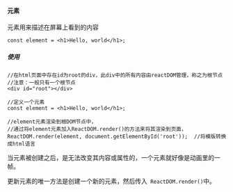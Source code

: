 #### 元素

元素用来描述在屏幕上看到的内容

```
const element = <h1>Hello, world</h1>;
```

##### 使用

```
//在html页面中存在id为root的div，此div中的所有内容由reactDOM管理，称之为根节点
//注意：一般只有一个根节点
<div id="root"></div>

//定义一个元素
const element = <h1>Hello, world</h1>;

//element元素渲染到根DOM节点中，
//通过将element元素加入ReactDOM.render()的方法来将其渲染到页面，
ReactDOM.render(element, document.getElementById('root'));  //将模版转换成html语言
```

当元素被创建之后，是无法改变其内容或属性的，一个元素就好像是动画里的一帧。

更新元素的唯一方法是创建一个新的元素，然后传入` ReactDOM.render()`中。